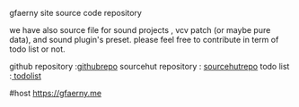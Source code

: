 gfaerny site source code repository

we have also source file for sound projects , vcv patch (or maybe pure data), and sound plugin's preset.
please feel free to contribute in term of todo list or not.

github repository :<a href="https://github/gfaerny/gfaernysite">githubrepo</a>
sourcehut repository : <a href="https://git.sr.ht/~gfaerny/gfaernysite">sourcehutrepo</a>
todo list :<a href="https://todo.sr.ht/~gfaerny/gfaernysite-todo"> todolist</a>

#host
https://gfaerny.me

